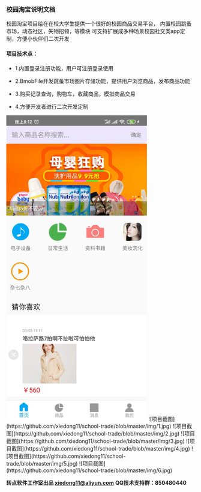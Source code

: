 ### 校园淘宝说明文档
校园淘宝项目给在在校大学生提供一个很好的校园商品交易平台，
内置校园跳蚤市场，动态社区，失物招领，等模块
可支持扩展成多种场景校园社交类app定制，方便小伙伴们二次开发


#### 项目技术点：

- 1.内置登录注册功能，用户可注册登录使用

- 2.BmobFile开发跳蚤市场图片存储功能，提供用户浏览商品，发布商品功能

- 3.购买记录查询，购物车，收藏商品，模拟商品交易

- 4.方便开发者进行二次开发定制

<img src = "https://github.com/xiedong11/school-trade/blob/master/img/1.jpg" width="375" alt="项目截图"/>
![项目截图](https://github.com/xiedong11/school-trade/blob/master/img/1.jpg)
![项目截图](https://github.com/xiedong11/school-trade/blob/master/img/2.jpg)
![项目截图](https://github.com/xiedong11/school-trade/blob/master/img/3.jpg)
![项目截图](https://github.com/xiedong11/school-trade/blob/master/img/4.jpg)
![项目截图](https://github.com/xiedong11/school-trade/blob/master/img/5.jpg)
![项目截图](https://github.com/xiedong11/school-trade/blob/master/img/6.jpg)

**转点软件工作室出品 xiedong11@aliyun.com**
**QQ技术支持群：850480440**
